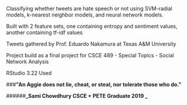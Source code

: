 Classifying whether tweets are hate speech or not using SVM-radial models, k-nearest neighbor models, and neural network models.

Built with 2 feature sets, one containing entropy and sentiment values, another containing tf-idf values

Tweets gathered by Prof. Eduardo Nakamura at Texas A&M University

Project build as a final project for CSCE 489 - Special Topics - Social Network Analysis

RStudio 3.22 Used


###**"An Aggie does not lie, cheat, or steal, nor tolerate those who do."**


######**_Sami Chowdhury
CSCE + PETE Graduate 2019
_**

